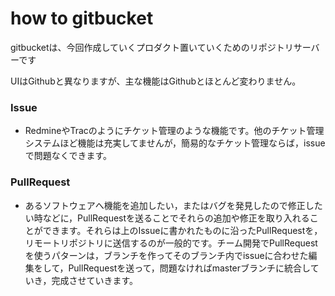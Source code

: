 # how to gitbucket

gitbucketは、今回作成していくプロダクト置いていくためのリポジトリサーバーです

UIはGithubと異なりますが、主な機能はGithubとほとんど変わりません。

### Issue

* RedmineやTracのようにチケット管理のような機能です。他のチケット管理システムほど機能は充実してませんが，簡易的なチケット管理ならば，issueで問題なくできます。

### PullRequest

* あるソフトウェアへ機能を追加したい，またはバグを発見したので修正したい時などに，PullRequestを送ることでそれらの追加や修正を取り入れることができます。それらは上のIssueに書かれたものに沿ったPullRequestを，リモートリポジトリに送信するのが一般的です。チーム開発でPullRequestを使うパターンは，ブランチを作ってそのブランチ内でissueに合わせた編集をして，PullRequestを送って，問題なければmasterブランチに統合していき，完成させていきます。

